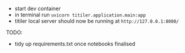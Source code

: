 - start dev container
- in terminal run `uvicorn titiler.application.main:app`
- titiler local server should now be running at `http://127.0.0.1:8000/`

TODO:
- tidy up requirements.txt once notebooks finalised